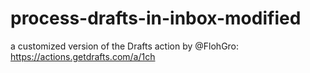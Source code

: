 # process-drafts-in-inbox-modified
a customized version of the Drafts action by @FlohGro: https://actions.getdrafts.com/a/1ch
